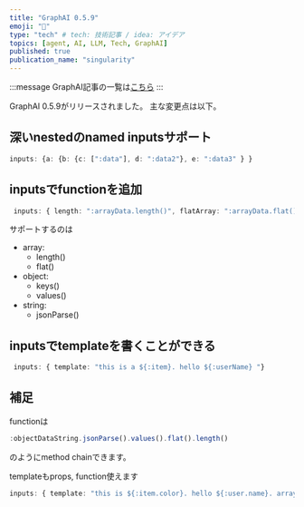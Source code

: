 ```yaml
---
title: "GraphAI 0.5.9"
emoji: "🤖"
type: "tech" # tech: 技術記事 / idea: アイデア
topics: [agent, AI, LLM, Tech, GraphAI]
published: true
publication_name: "singularity"
---
```


:::message
GraphAI記事の一覧は[こちら](https://zenn.dev/singularity/articles/graphai-index)
:::

GraphAI 0.5.9がリリースされました。
主な変更点は以下。

## 深いnestedのnamed inputsサポート
```typescript
inputs: {a: {b: {c: [":data"], d: ":data2"}, e: ":data3" } }
```

## inputsでfunctionを追加
```typescript
 inputs: { length: ":arrayData.length()", flatArray: ":arrayData.flat()" }
```

サポートするのは
- array:
  - length()
  - flat()
- object:
  - keys()
  - values()
- string:
  - jsonParse()
  
## inputsでtemplateを書くことができる

```typescript
 inputs: { template: "this is a ${:item}. hello ${:userName} "}
```

## 補足
functionは

```typescript
:objectDataString.jsonParse().values().flat().length()
```

のようにmethod chainできます。

templateもprops, function使えます

```typescript
inputs: { template: "this is ${:item.color}. hello ${:user.name}. array length is ${:arrayData.length()}"}
```

